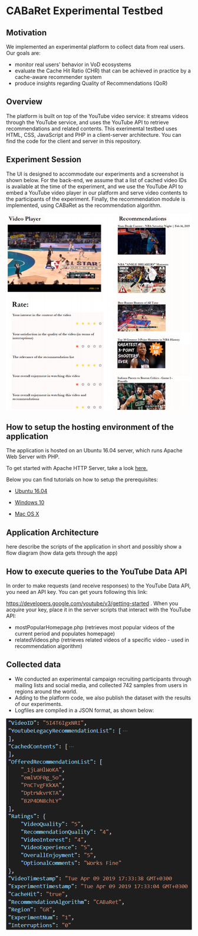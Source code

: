 # CABaRet Experimental Testbed

## Motivation
We implemented an experimental platform to collect data from real users. 
Our  goals are:
- monitor real users' behavior in VoD ecosystems
- evaluate the Cache Hit Ratio (CHR) that can be achieved in practice by a cache-aware recommender system
- produce insights regarding Quality of Recommendations (QoR)

## Overview
The platform is built on top of the YouTube video service: it streams videos through the YouTube service, 
and uses the YouTube API to retrieve recommendations and related contents.
This exerimental testbed uses HTML, CSS, JavaScript and PHP in a client-server architecture.
You can find the code for the client and server in this repository.

## Experiment Session
The UI is designed to accommodate our experiments and a screenshot is shown below.
For the back-end, we assume that a list of cached video IDs is available at the time of the experiment, and we use the YouTube API to embed a YouTube video player in our platform and serve video contents to the participants of the experiment.
Finally, the recommendation module is implemented, using CABaRet as the recommendation algorithm.

<p align="center">
  <img src="./Images/_experiment_screenshot_.png">
</p>

## How to setup the hosting environment of the application
The application is hosted on an Ubuntu 16.04 server, which runs Apache Web Server with PHP.

To get started with Apache HTTP Server, take a look <a href="https://httpd.apache.org/docs/trunk/en/getting-started.html">here.</a>

Below you can find tutorials on how to setup the prerequisites:

  - <a href="https://www.digitalocean.com/community/tutorials/how-to-install-linux-apache-mysql-php-lamp-stack-on-ubuntu-16-04">Ubuntu 16.04</a>
  
  - <a href="https://www.znetlive.com/blog/how-to-install-apache-php-and-mysql-on-windows-10-machine/">Windows 10</a> 
  
  - <a href="https://jasonmccreary.me/articles/install-apache-php-mysql-mac-os-x/">Mac OS X</a> 
  

## Application Architecture
here describe the scripts of the application in short and possibly show a flow diagram (how data gets through the app)

## How to execute queries to the YouTube Data API 
In order to make requests (and receive responses) to the YouTube Data API, you need an API key. You can get yours following this link:

https://developers.google.com/youtube/v3/getting-started .
When you acquire your key, place it in the server scripts that interact with the YouTube API:
  - mostPopularHomepage.php (retrieves most popular videos of the current period and populates homepage)
  - relatedVideos.php (retrieves related videos of a specific video - used in recommendation algorithm)

## Collected data
  - We conducted an experimental campaign recruiting participants through mailing lists and social media, and collected 742 samples from users in regions around the world. 
  - Adding to the platform code, we also publish the dataset with the results of our experiments. 
  - Logfiles are compiled in a JSON format, as shown below:
<p align="center">
  <img src="./Images/_logfile_format_.png">
</p>

